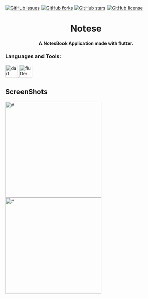 [![GitHub issues](https://img.shields.io/github/issues/sumitvarun/notese)](https://github.com/sumitvarun/notese/issues)
[![GitHub forks](https://img.shields.io/github/forks/sumitvarun/notese)](https://github.com/sumitvarun/notese/network)
[![GitHub stars](https://img.shields.io/github/stars/sumitvarun/notese)](https://github.com/sumitvarun/notese/stargazers)
[![GitHub license](https://img.shields.io/github/license/sumitvarun/notese)](https://github.com/sumitvarun/notese)
<h1 align="center" >Notese</h1>


<h4 align= "center">A NotesBook Application made with flutter.</h4>

<h3 align="left">Languages and Tools:</h3>
<p align="left"> <a href="https://dart.dev" target="_blank"> <img src="https://www.vectorlogo.zone/logos/dartlang/dartlang-icon.svg" alt="dart" width="40" height="40"/> </a> <a href="https://flutter.dev" target="_blank"> <img src="https://www.vectorlogo.zone/logos/flutterio/flutterio-icon.svg" alt="flutter" width="40" height="40"/> </a> </p>
<h2> ScreenShots</h2>
<div><img src="https://user-images.githubusercontent.com/52107131/109158915-ffc90d80-7799-11eb-807b-400bd36ffcac.png" alt="#" height="300">
<img src="https://user-images.githubusercontent.com/52107131/109158925-02c3fe00-779a-11eb-8cb6-ca721aff768b.png" alt="#" height="300"></div>
